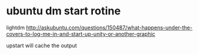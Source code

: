 # ubuntu dm start rotine

lightdm
<http://askubuntu.com/questions/150487/what-happens-under-the-covers-to-log-me-in-and-start-up-unity-or-another-graphic>

upstart will cache the output
